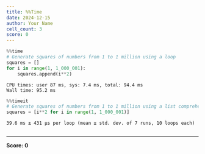 ```yaml
---
title: %%Time
date: 2024-12-15
author: Your Name
cell_count: 3
score: 0
---
```


```python
%%time
# Generate squares of numbers from 1 to 1 million using a loop
squares = []
for i in range(1, 1_000_001):
    squares.append(i**2)
```

    CPU times: user 87 ms, sys: 7.4 ms, total: 94.4 ms
    Wall time: 95.2 ms



```python
%%timeit
# Generate squares of numbers from 1 to 1 million using a list comprehension
squares = [i**2 for i in range(1, 1_000_001)]

```

    39.6 ms ± 431 μs per loop (mean ± std. dev. of 7 runs, 10 loops each)



```python

```


---
**Score: 0**
